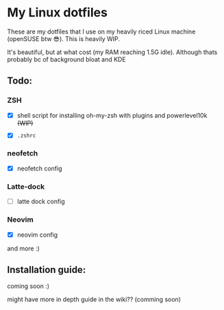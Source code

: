 # My Linux dotfiles
These are my dotfiles that I use on my heavily riced Linux machine (openSUSE btw 😎). This is heavily WIP.

It's beautiful, but at what cost (my RAM reaching 1.5G idle).
Although thats probably bc of background bloat and KDE 
## Todo:
### ZSH 
- [x] shell script for installing oh-my-zsh with plugins and powerlevel10k ~~(WIP)~~

- [x] `.zshrc`

### neofetch
- [x] neofetch config

### Latte-dock
- [ ] latte dock config

### Neovim
- [x] neovim config

and more :)

## Installation guide: 
coming soon :)

might have more in depth guide in the wiki?? (comming soon)
